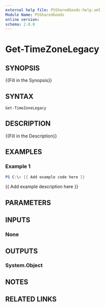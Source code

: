 ```yaml
---
external help file: PSSharedGoods-help.xml
Module Name: PSSharedGoods
online version:
schema: 2.0.0
---
```


# Get-TimeZoneLegacy

## SYNOPSIS
{{Fill in the Synopsis}}

## SYNTAX

```
Get-TimeZoneLegacy
```

## DESCRIPTION
{{Fill in the Description}}

## EXAMPLES

### Example 1
```powershell
PS C:\> {{ Add example code here }}
```

{{ Add example description here }}

## PARAMETERS

## INPUTS

### None

## OUTPUTS

### System.Object
## NOTES

## RELATED LINKS
